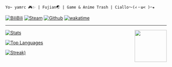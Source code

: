 `Yo~ yamrc 🎮✨ | Fujian🌏 | Game & Anime Trash | Ciallo～(∠・ω< )⌒★`

[![BiliBili](https://img.shields.io/badge/BiliBili-475403704-blue?style=for-the-badge&logo=bilibili&logoColor=%2300A1D6)](https://space.bilibili.com/475403704)
[![Steam](https://img.shields.io/badge/Steam-yamrc-gray?style=for-the-badge&logo=steam&logoColor=%23ffffff)](https://steamcommunity.com/id/yamrc)
[![Github](https://img.shields.io/badge/Head~-1-green?style=for-the-badge&logo=github&logoColor=%23ffffff)](https://github.com/bilirumble)
[![wakatime](https://wakatime.com/badge/user/347b183a-e02e-464a-a180-ed2963969f84.svg?style=for-the-badge)](https://wakatime.com/@yamrc)

---
<a href="https://coun.t.yamr.cc"><img src="https://coun.t.yamr.cc/@:me?theme=rule34" height="100" align="right"></a>
[![Stats](https://statsgi.t.yamr.cc/api?username=yamrc&theme=blueberry&show_icons=true&hide_border=true&count_private=true)](https://github.com/Yamrc)

[![Top Languages](https://statsgi.t.yamr.cc/api/top-langs/?username=yamrc&theme=blueberry&show_icons=true&hide_border=true&layout=compact)](https://github.com/Yamrc)

[![Streak)](https://streakgi.t.yamr.cc?user=yamrc&theme=blueberry&hide_border=true)](https://github.com/Yamrc)

<!-- 
  没啥想法，以后再改改 :D
  CCB
-->
